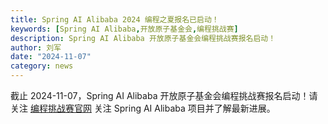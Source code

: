 ```yaml
---
title: Spring AI Alibaba 2024 编程之夏报名已启动！
keywords: [Spring AI Alibaba,开放原子基金会,编程挑战赛]
description: Spring AI Alibaba 开放原子基金会编程挑战赛报名启动！
author: 刘军
date: "2024-11-07"
category: news
---
```


截止 2024-11-07，Spring AI Alibaba 开放原子基金会编程挑战赛报名启动！请关注 [编程挑战赛官网](https://competition.atomgit.com/competitionInfo?id=31af3f40b11051dac71194a0c25c302a) 关注 Spring AI Alibaba 项目并了解最新进展。
